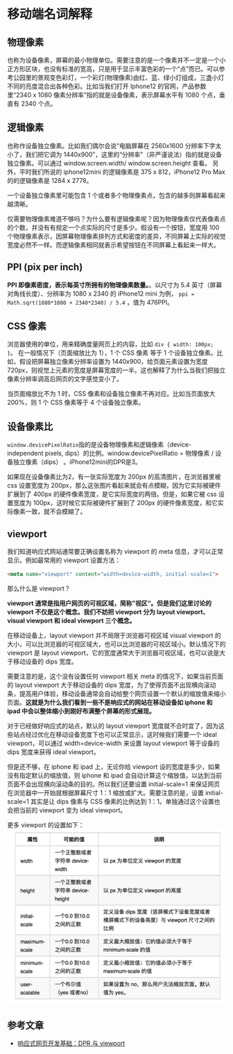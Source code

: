 # 移动端名词解释

## 物理像素

也称为设备像素，屏幕的最小物理单位。需要注意的是一个像素并不一定是一个小正方形区块，也没有标准的宽高，只是用于显示丰富色彩的一个“点”而已。可以参考公园里的景观变色彩灯，一个彩灯(物理像素)由红、蓝、绿小灯组成，三盏小灯不同的亮度混合出各种色彩。比如当我们打开 Iphone12 的官网，产品参数里“2340 x 1080 像素分辨率”指的就是设备像素，表示屏幕水平有 1080 个点，垂直有 2340 个点。

## 逻辑像素

也称作设备独立像素。比如我们偶尔会说“电脑屏幕在 2560x1600 分辨率下字太小了，我们把它调为 1440x900”，这里的“分辨率”（非严谨说法）指的就是设备独立像素。可以通过 window.screen.width/ window.screen.height 查看。 另外，平时我们所说的 iphone12mini 的逻辑像素是 375 x 812，iPhone12 Pro Max 的的逻辑像素是 1284 x 2778。

一个设备独立像素里可能包含 1 个或者多个物理像素点，包含的越多则屏幕看起来越清晰。

仅需要物理像素难道不够吗？为什么要有逻辑像素呢？因为物理像素仅代表像素点的个数，并没有有规定一个点实际的尺寸是多少。假设有一个按钮，宽度用 100 个物理像素表示，因屏幕物理像素排列方式和密度的差异，不同屏幕上实际的视觉宽度必然不一样。而逻辑像素相同就表示希望按钮在不同屏幕上看起来一样大。

## PPI (pix per inch)

**PPI 即像素密度，表示每英寸所拥有的物理像素数量。**。以尺寸为 5.4 英寸（屏幕对角线长度）、分辨率为 1080 x 2340 的 iPhone12 mini 为例， `ppi = Math.sqrt(1080*1080 + 2340*2340) / 5.4` ，值为 476PPI。



## CSS 像素

浏览器使用的单位，用来精确度量网页上的内容，比如 `div { width: 100px; }`。 在一般情况下（页面缩放比为 1），1 个 CSS 像素 等于 1 个设备独立像素。比如，假设把屏幕独立像素分辨率设置为 1440x900，给页面元素设置为宽度 720px，则视觉上元素的宽度是屏幕宽度的一半。这也解释了为什么当我们把独立像素分辨率调高后网页的文字感觉变小了。

当页面缩放比不为 1 时，CSS 像素和设备独立像素不再对应。比如当页面放大 200%，则 1 个 CSS 像素等于 4 个设备独立像素。

## 设备像素比

`window.devicePixelRatio`指的是设备物理像素和逻辑像素（device-independent pixels, dips）的比例。window.devicePixelRatio = 物理像素 / 设备独立像素（dips） 。iPhone12mini的DPR是3。

如果现在设备像素比为2，有一张实际宽度为 200px 的高清图片，在浏览器里被 css 设置宽度为 200px，那么这张图片看起来就会有点模糊，因为它实际被硬件扩展到了 400px 的硬件像素宽度，是它实际宽度的两倍。但是，如果它被 css 设置宽度为 100px，这时候它实际被硬件扩展到了 200px 的硬件像素宽度，和它实际像素一致，就不会模糊了。

## viewport

我们知道响应式网站通常要正确设置名称为 viewport 的 meta 信息，才可以正常显示。例如最常用的 viewport 设置方法：

```HTML
<meta name="viewport" content="width=device-width, initial-scale=1">
```

那么什么是 viewport？

**viewport 通常是指用户网页的可视区域，简称”视区“。但是我们这里讨论的 viewport 不仅是这个概念。我们不妨把 viewport 分为 layout viewport、visual viewport 和 ideal viewport 三个概念。**

在移动设备上，layout viewport 并不局限于浏览器可视区域 visual viewport 的大小，可以比浏览器的可视区域大，也可以比浏览器的可视区域小。默认情况下的 viewport 是 layout viewport，它的宽度通常大于浏览器可视区域，也可以说是大于移动设备的 dips 宽度。

需要注意的是，这个没有设置任何 viewport 相关 meta 的情况下，如果当前页面的 layout viewport 大于移动设备的 dips 宽度，为了使得页面不出现横向滚动条，提高用户体验，移动设备通常会自动给整个网页设置一个默认的缩放值来缩小页面。**这就是为什么我们看到一些不是响应式的网站在移动设备如 iphone 和 ipad 中会以整体缩小到刚好布满整个屏幕的形式展现。**

对于已经做好响应式的站点，默认的 layout viewport 宽度就不合时宜了，因为这些站点经过优化在移动设备宽度下也可以正常显示，这时候我们需要一个 ideal viewport，可以通过 width=device-width 来设置 layout viewport 等于设备的 dips 宽度来获得 ideal viewport。

但是还不够，在 iphone 和 ipad 上，无论你给 viewport 设的宽度是多少，如果没有指定默认的缩放值，则 iphone 和 ipad 会自动计算这个缩放值，以达到当前页面不会出现横向滚动条的目的。所以我们还要设置 initial-scale=1 来保证网页在浏览器中一开始就根据屏幕尺寸 1：1 缩放或扩大。需要注意的是，设置 initial-scale=1 其实是让 dips 像素与 CSS 像素的比例达到 1：1。单独通过这个设置也会把当前的 viewport 变为 ideal viewport。

更多 viewport 的设置如下：
![viewport](../images/viewport.jpg)

## 参考文章
- [响应式网页开发基础：DPR 与 viewport](https://zhuanlan.zhihu.com/p/26131956)